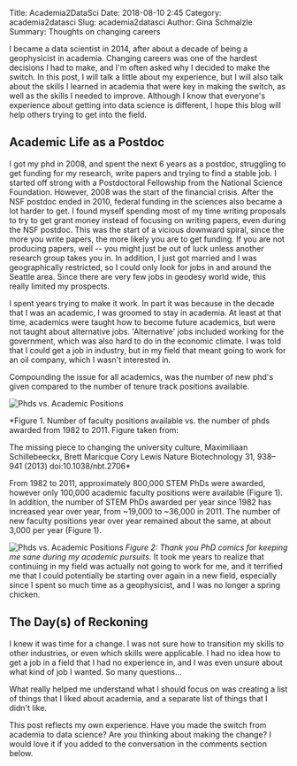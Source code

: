 Title: Academia2DataSci
Date: 2018-08-10 2:45
Category: academia2datasci
Slug: academia2datasci
Author: Gina Schmalzle
Summary: Thoughts on changing careers

I became a data scientist in 2014, after about a decade of being a geophysicist in academia.  Changing careers was one of the hardest decisions I had to make, and I'm often asked why I decided to make the switch.  In this post, I will talk a little about my experience, but I will also talk about the skills I learned in academia that were key in making the switch, as well as the skills I needed to improve.  Although I know that everyone's experience about getting into data science is different, I hope this blog will help others trying to get into the field.

## Academic Life as a Postdoc

I got my phd in 2008, and spent the next 6 years as a postdoc, struggling to get funding for my research, write papers and trying to find a stable job.  I started off strong with a Postdoctoral Fellowship from the National Science Foundation.  However, 2008 was the start of the financial crisis.  After the NSF postdoc ended in 2010, federal funding in the sciences also became a lot harder to get. I found myself spending most of my time writing proposals to try to get grant money instead of focusing on writing papers, even during the NSF postdoc.  This was the start of a vicious downward spiral, since the more you write papers, the more likely you are to get funding.  If you are not producing papers, well -- you might just be out of luck unless another research group takes you in. In addition, I just got married and I was geographically restricted, so I could only look for jobs in and around the Seattle area.  Since there are very few jobs in geodesy world wide, this really limited my prospects.

I spent years trying to make it work.  In part it was because in the decade that I was an academic, I was groomed to stay in academia. At least at that time, academics were taught how to become future academics, but were not taught about alternative jobs. 'Alternative' jobs included working for the government, which was also hard to do in the economic climate. I was told that I could get a job in industry, but in my field that meant going to work for an oil company, which I wasn't interested in.  

Compounding the issue for all academics, was the number of new phd's given compared to the number of tenure track positions available.

![Phds vs. Academic Positions](/images/phdsvsjobs.tif)

*Figure 1. Number of faculty positions available vs. the number of phds awarded from 1982 to 2011.  Figure taken from:

The missing piece to changing the university culture, Maximiliaan Schillebeeckx, Brett Maricque Cory Lewis
Nature Biotechnology 31, 938–941 (2013) doi:10.1038/nbt.2706*

From 1982 to 2011, approximately 800,000 STEM PhDs were awarded, however only 100,000 academic faculty positions were available (Figure 1).  In addition, the number of STEM PhDs awarded per year since 1982 has increased year over year, from ~19,000 to ~36,000 in 2011. The number of new faculty positions year over year remained about the same, at about 3,000 per year (Figure 1).

![Phds vs. Academic Positions](/images/phdcomics.tif)
*Figure 2:  Thank you PhD comics for keeping me sane during my academic pursuits.*
It took me years to realize that continuing in my field was actually not going to work for me, and it terrified me that I could potentially be starting over again in a new field, especially since I spent so much time as a geophysicist, and I was no longer a spring chicken.

## The Day(s) of Reckoning
I knew it was time for a change. I was not sure how to transition my skills to other industries, or even which skills were applicable. I had no idea how to get a job in a field that I had no experience in, and I was even unsure about what kind of job I wanted.  So many questions...

What really helped me understand what I should focus on was creating a list of things that I liked about academia, and a separate list of things that I didn't like.  




This post reflects my own experience.  Have you made the switch from academia to data science?  Are you thinking about making the change?  I would love it if you added to the conversation in the comments section below.
